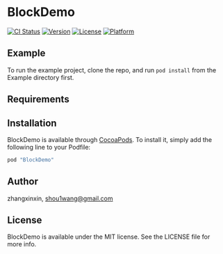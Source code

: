 # BlockDemo

[![CI Status](http://img.shields.io/travis/zhangxinxin/BlockDemo.svg?style=flat)](https://travis-ci.org/zhangxinxin/BlockDemo)
[![Version](https://img.shields.io/cocoapods/v/BlockDemo.svg?style=flat)](http://cocoapods.org/pods/BlockDemo)
[![License](https://img.shields.io/cocoapods/l/BlockDemo.svg?style=flat)](http://cocoapods.org/pods/BlockDemo)
[![Platform](https://img.shields.io/cocoapods/p/BlockDemo.svg?style=flat)](http://cocoapods.org/pods/BlockDemo)

## Example

To run the example project, clone the repo, and run `pod install` from the Example directory first.

## Requirements

## Installation

BlockDemo is available through [CocoaPods](http://cocoapods.org). To install
it, simply add the following line to your Podfile:

```ruby
pod "BlockDemo"
```

## Author

zhangxinxin, shou1wang@gmail.com

## License

BlockDemo is available under the MIT license. See the LICENSE file for more info.
